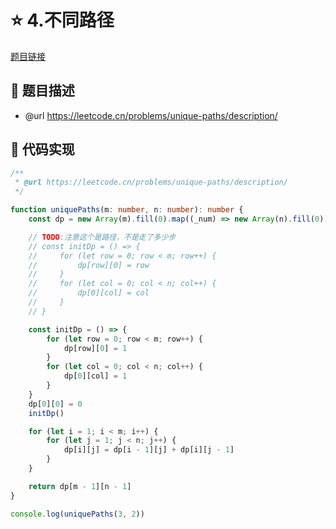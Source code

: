 # ⭐ 4.不同路径

[题目链接](https://leetcode.cn/problems/unique-paths/description/)

## 📑 题目描述
* @url https://leetcode.cn/problems/unique-paths/description/

## 📃 代码实现
```typescript
/**
 * @url https://leetcode.cn/problems/unique-paths/description/
 */

function uniquePaths(m: number, n: number): number {
    const dp = new Array(m).fill(0).map((_num) => new Array(n).fill(0)) // m * n 的二维数组

    // TODO:注意这个是路径，不是走了多少步
    // const initDp = () => {
    //     for (let row = 0; row < m; row++) {
    //         dp[row][0] = row
    //     }
    //     for (let col = 0; col < n; col++) {
    //         dp[0][col] = col
    //     }
    // }

    const initDp = () => {
        for (let row = 0; row < m; row++) {
            dp[row][0] = 1
        }
        for (let col = 0; col < n; col++) {
            dp[0][col] = 1
        }
    }
    dp[0][0] = 0
    initDp()

    for (let i = 1; i < m; i++) {
        for (let j = 1; j < n; j++) {
            dp[i][j] = dp[i - 1][j] + dp[i][j - 1]
        }
    }

    return dp[m - 1][n - 1]
}

console.log(uniquePaths(3, 2))

```
